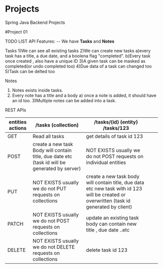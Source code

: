 # Projects
Spring Java Backend Projects

#Project 01

TODO LIST API
Features:
-- We have **Tasks** and **Notes**

Tasks
1)We can see all existing tasks
2)We can create new tasks
  a)every task has a title, a due date, and a boolena flag "completed".
  b)Every task once created , also have a unique ID
3)A given task can be masked as completed(or undo completed too)
4)Due data of a task can changed too
5)Task can be delted too

Notes
1) Notes exists inside tasks.
2) Every note has a title and a body
  a) once a note is added, it should have an id too.
3)Multiple notes can be added into a task.



REST APIs


| entities   actions  | /tasks (collection)                                                                             | /tasks/{id} (entity)  /tasks/123                                                                                                           |   |   |
|---------------------|-------------------------------------------------------------------------------------------------|--------------------------------------------------------------------------------------------------------------------------------------------|---|---|
| GET                 | Read all tasks                                                                                  | get details of task id 123                                                                                                                 |   |   |
| POST                | create a new task Body will contain title, due date etc   (task id will be generated by server) | NOT EXISTS  usually we do not POST requests  on individual entities                                                                        |   |   |
| PUT                 | NOT EXISTS  usually we do not PUT requests  on collections                                      | create a new task body will contain title, due data etc new task with id 123 will be created or overwritten  (task id generated by client) |   |   |
| PATCH               | NOT EXISTS  usually we do not POST requests  on collections                                     | update an existing task body can contain new title , due date ..etc                                                                        |   |   |
| DELETE              | NOT EXISTS  usually we do not DELETE requests  on collections                                   | delete task id 123                                                                                                                         |   |   |
